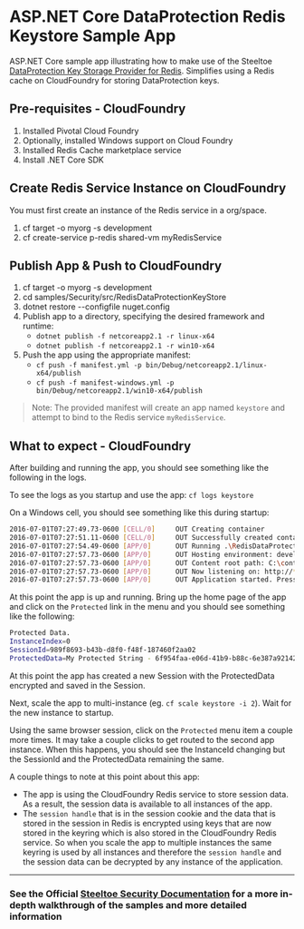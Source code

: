 ﻿# ASP.NET Core DataProtection Redis Keystore Sample App

ASP.NET Core sample app illustrating how to make use of the Steeltoe [DataProtection Key Storage Provider for Redis](https://github.com/SteeltoeOSS/Security). Simplifies using a Redis cache on CloudFoundry for storing DataProtection keys.

## Pre-requisites - CloudFoundry

1. Installed Pivotal Cloud Foundry
1. Optionally, installed Windows support on Cloud Foundry
1. Installed Redis Cache marketplace service
1. Install .NET Core SDK

## Create Redis Service Instance on CloudFoundry

You must first create an instance of the Redis service in a org/space.

1. cf target -o myorg -s development
1. cf create-service p-redis shared-vm myRedisService

## Publish App & Push to CloudFoundry

1. cf target -o myorg -s development
1. cd samples/Security/src/RedisDataProtectionKeyStore
1. dotnet restore --configfile nuget.config
1. Publish app to a directory, specifying the desired framework and runtime:
    * `dotnet publish -f netcoreapp2.1 -r linux-x64`
    * `dotnet publish -f netcoreapp2.1 -r win10-x64`
1. Push the app using the appropriate manifest:
    * `cf push -f manifest.yml -p bin/Debug/netcoreapp2.1/linux-x64/publish`
    * `cf push -f manifest-windows.yml -p bin/Debug/netcoreapp2.1/win10-x64/publish`

> Note: The provided manifest will create an app named `keystore` and attempt to bind to the Redis service `myRedisService`.

## What to expect - CloudFoundry

After building and running the app, you should see something like the following in the logs.

To see the logs as you startup and use the app: `cf logs keystore`

On a Windows cell, you should see something like this during startup:

```bash
2016-07-01T07:27:49.73-0600 [CELL/0]     OUT Creating container
2016-07-01T07:27:51.11-0600 [CELL/0]     OUT Successfully created container
2016-07-01T07:27:54.49-0600 [APP/0]      OUT Running .\RedisDataProtectionKeyStore
2016-07-01T07:27:57.73-0600 [APP/0]      OUT Hosting environment: development
2016-07-01T07:27:57.73-0600 [APP/0]      OUT Content root path: C:\containerizer\3737940917E4D13A25\user\app
2016-07-01T07:27:57.73-0600 [APP/0]      OUT Now listening on: http://*:57540
2016-07-01T07:27:57.73-0600 [APP/0]      OUT Application started. Press Ctrl+C to shut down.
```

At this point the app is up and running. Bring up the home page of the app and click on the `Protected` link in the menu and you should see something like the following:

```bash
Protected Data.
InstanceIndex=0
SessionId=989f8693-b43b-d8f0-f48f-187460f2aa02
ProtectedData=My Protected String - 6f954faa-e06d-41b9-b88c-6e387a921420
```

At this point the app has created a new Session with the ProtectedData encrypted and saved in the Session.

Next, scale the app to multi-instance (eg. `cf scale keystore -i 2`). Wait for the new instance to startup.

Using the same browser session, click on the `Protected` menu item a couple more times. It may take a couple clicks to get routed to the second app instance. When this happens, you should see the InstanceId changing but the SessionId and the ProtectedData remaining the same.

A couple things to note at this point about this app:

* The app is using the CloudFoundry Redis service to store session data.  As a result, the session data is available to all instances of the app.
* The `session handle` that is in the session cookie and the data that is stored in the session in Redis is encrypted using keys that are now stored in the keyring which is also stored in the CloudFoundry Redis service. So when you scale the app to multiple instances the same keyring is used by all instances and therefore the `session handle` and the session data can be decrypted by any instance of the application.

---

### See the Official [Steeltoe Security Documentation](https://steeltoe.io/docs/steeltoe-security) for a more in-depth walkthrough of the samples and more detailed information